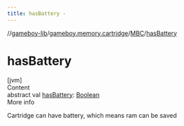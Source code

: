 ```yaml
---
title: hasBattery -
---
```

//[gameboy-lib](../../index.md)/[gameboy.memory.cartridge](../index.md)/[MBC](index.md)/[hasBattery](has-battery.md)



# hasBattery  
[jvm]  
Content  
abstract val [hasBattery](has-battery.md): [Boolean](https://kotlinlang.org/api/latest/jvm/stdlib/kotlin/-boolean/index.html)  
More info  


Cartridge can have battery, which means ram can be saved

  



